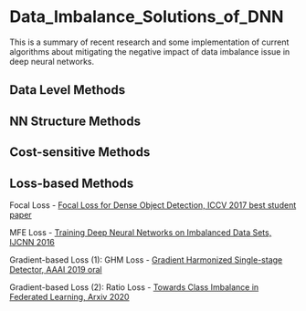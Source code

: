 # Data_Imbalance_Solutions_of_DNN
This is a summary of recent research and some implementation of current algorithms about mitigating the negative impact of data imbalance issue in deep neural networks.

## Data Level Methods


## NN Structure Methods


## Cost-sensitive Methods


## Loss-based Methods
Focal Loss - [Focal Loss for Dense Object Detection, ICCV 2017 best student paper](https://arxiv.org/abs/1708.02002)

MFE Loss - [Training Deep Neural Networks on Imbalanced Data Sets, IJCNN 2016](http://203.170.84.89/~idawis33/DataScienceLab/publication/IJCNN15.wang.final.pdf)

Gradient-based Loss (1): GHM Loss - [Gradient Harmonized Single-stage Detector, AAAI 2019 oral](https://arxiv.org/abs/1811.05181)

Gradient-based Loss (2): Ratio Loss - [Towards Class Imbalance in Federated Learning, Arxiv 2020](https://arxiv.org/abs/2008.06217)
